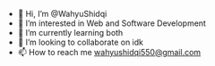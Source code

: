 - 👋 Hi, I’m @WahyuShidqi
- 👀 I’m interested in Web and Software Development
- 🌱 I’m currently learning both
- 💞️ I’m looking to collaborate on idk
- 📫 How to reach me wahyushidqi550@gmail.com

<!---
WahyuShidqi/WahyuShidqi is a ✨ special ✨ repository because its `README.md` (this file) appears on your GitHub profile.
You can click the Preview link to take a look at your changes.
--->
